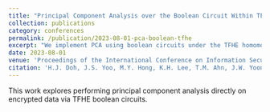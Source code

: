 ```yaml
---
title: "Principal Component Analysis over the Boolean Circuit Within TFHE Scheme"
collection: publications
category: conferences
permalink: /publication/2023-08-01-pca-boolean-tfhe
excerpt: "We implement PCA using boolean circuits under the TFHE homomorphic encryption framework."
date: 2023-08-01
venue: 'Proceedings of the International Conference on Information Security Applications (WISA)'
citation: 'H.J. Doh, J.S. Yoo, M.Y. Hong, K.H. Lee, T.M. Ahn, J.W. Yoon. (2023). "Principal Component Analysis over the Boolean Circuit Within TFHE Scheme." In <i>Proceedings of the International Conference on Information Security Applications (WISA)</i>.'
---
```


This work explores performing principal component analysis directly on encrypted data via TFHE boolean circuits.
